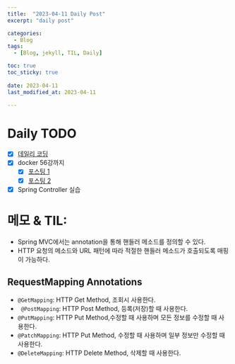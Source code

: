 ```yaml
---
title:  "2023-04-11 Daily Post"
excerpt: "daily post"

categories:
  - Blog
tags:
  - [Blog, jekyll, TIL, Daily]

toc: true
toc_sticky: true
 
date: 2023-04-11
last_modified_at: 2023-04-11

---
```


# Daily TODO

- [x] [데일리 코딩](https://urclass.codestates.com/classroom/33)
- [x] docker 56강까지
	- [x] [포스팅 1](https://yelm-212.github.io/docker_k8s/docker-section3/)
	- [x] [포스팅 2](https://yelm-212.github.io/docker_k8s/docker-section2-2/)
- [x] Spring Controller 실습

# 메모 & TIL: 

- Spring MVC에서는 annotation을 통해 핸들러 메소드를 정의할 수 있다.
- HTTP 요청의 메소드와 URL 패턴에 따라 적절한 핸들러 메소드가 호출되도록 매핑이 가능하다.

## RequestMapping Annotations

-   `@GetMapping`: HTTP Get Method, 조회시 사용한다.
-  ` @PostMapping`: HTTP Post Method, 등록(저장)할 때 사용한다.
-   `@PutMapping`: HTTP Put Method,수정할 때 사용하며 모든 정보를 수정할 때 사용한다.
-   `@PatchMapping`: HTTP Put Method, 수정할 때 사용하며 일부 정보만 수정할 때 사용한다.
-   `@DeleteMapping`: HTTP Delete Method, 삭제할 때 사용한다.


